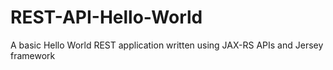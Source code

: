 # REST-API-Hello-World
A basic Hello World REST application written using JAX-RS APIs and Jersey framework
